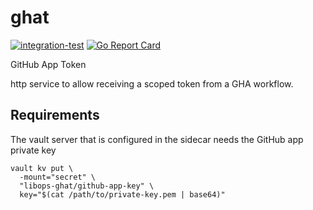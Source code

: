 # ghat
[![integration-test](https://github.com/libops/ghat/actions/workflows/deploy.yml/badge.svg)](https://github.com/libops/ghat/rollout/actions/workflows/deploy.yml)
[![Go Report Card](https://goreportcard.com/badge/github.com/libops/ghat)](https://goreportcard.com/report/github.com/libops/ghat)

GitHub App Token

http service to allow receiving a scoped token from a GHA workflow.

## Requirements

The vault server that is configured in the sidecar needs the GitHub app private key

```
vault kv put \
  -mount="secret" \
  "libops-ghat/github-app-key" \
  key="$(cat /path/to/private-key.pem | base64)"
```
